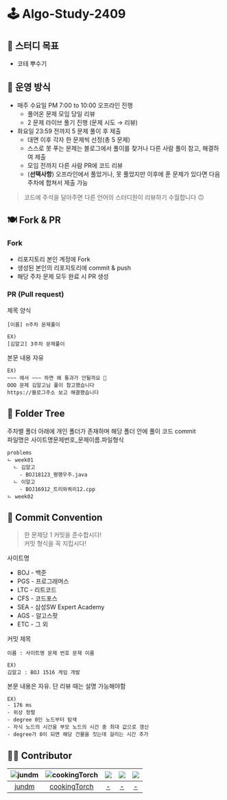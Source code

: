 # 🕹 Algo-Study-2409

## 🎯 스터디 목표
- 코테 뿌수기

## 📕 운영 방식
- 매주 수요일 PM 7:00 to 10:00 오프라인 진행
  - 풀어온 문제 모임 당일 리뷰
  - 2 문제 라이브 풀기 진행 (문제 시도 → 리뷰)
- 화요일 23:59 전까지 5 문제 풀이 후 제출
  - 대면 이후 각자 한 문제씩 선정(총 5 문제)
  - 스스로 못 푸는 문제는 블로그에서 풀이를 찾거나 다른 사람 풀이 참고, 해결하여 제출
  - 모임 전까지 다른 사람 PR에 코드 리뷰
  - (**선택사항**) 오프라인에서 풀었거나, 못 풀었지만 이후에 푼 문제가 있다면 다음 주차에 합쳐서 제출 가능
> 코드에 주석을 달아주면 다른 언어의 스터디원이 리뷰하기 수월합니다 🙃

## 🍽️ Fork & PR

### Fork
- 리포지토리 본인 계정에 Fork
- 생성된 본인의 리포지토리에 commit & push
- 해당 주차 문제 모두 완료 시 PR 생성

### PR (Pull request)
제목 양식
```
[이름] n주차 문제풀이

EX)
[김알고] 3주차 문제풀이
```
본문 내용 자유
```
EX)
~~~ 에서 ~~~ 하면 왜 통과가 안될까요 🥲
OOO 문제 김알고님 풀이 참고했습니다
https://블로그주소 보고 해결했습니다
```
## 📁 Folder Tree
주차별 폴더 아래에 개인 폴더가 존재하며 해당 폴더 안에 풀이 코드 commit<br>
파일명은 사이트명문제번호_문제이름.파일형식
```
problems
ㄴ week01
  ㄴ 김알고
    - BOJ18123_평행우주.java
  ㄴ 이알고
    - BOJ16912_트리와쿼리12.cpp
ㄴ week02
```

## 📑 Commit Convention
> 한 문제당 1 커밋을 준수합시다!<br>
> 커밋 형식을 꼭 지킵시다!

사이트명
- BOJ - 백준 
- PGS - 프로그래머스
- LTC - 리트코드
- CFS - 코드포스
- SEA - 삼성SW Expert Academy
- AGS - 알고스팟
- ETC - 그 외

커밋 제목
```
이름 : 사이트명 문제 번호 문제 이름

EX)
김알고 : BOJ 1516 게임 개발
```
본문 내용은 자유. 단 리뷰 때는 설명 가능해야함
```
EX)
- 176 ms
- 위상 정렬
- degree 0인 노드부터 탐색
- 자식 노드의 시간을 부모 노드의 시간 중 최대 값으로 갱신
- degree가 0이 되면 해당 건물을 짓는데 걸리는 시간 추가
```

## 👨‍🎓 Contributor
|![jundm](https://avatars.githubusercontent.com/u/80582578?v=4)|![cookingTorch](https://avatars.githubusercontent.com/u/129820807?v=4)|![](https://avatars.githubusercontent.com/u/180381262?s=400&u=ed72d5bec6e598c5584b11c22d3d55179ce3c637&v=4)|![](https://avatars.githubusercontent.com/u/180381262?s=400&u=ed72d5bec6e598c5584b11c22d3d55179ce3c637&v=4)|![](https://avatars.githubusercontent.com/u/180381262?s=400&u=ed72d5bec6e598c5584b11c22d3d55179ce3c637&v=4)|
|:---:|:---:|:---:|:---:|:---:|
|[jundm](https://github.com/jundm)|[cookingTorch](https://github.com/cookingTorch)|[-]()|[-]()|[-]()|

